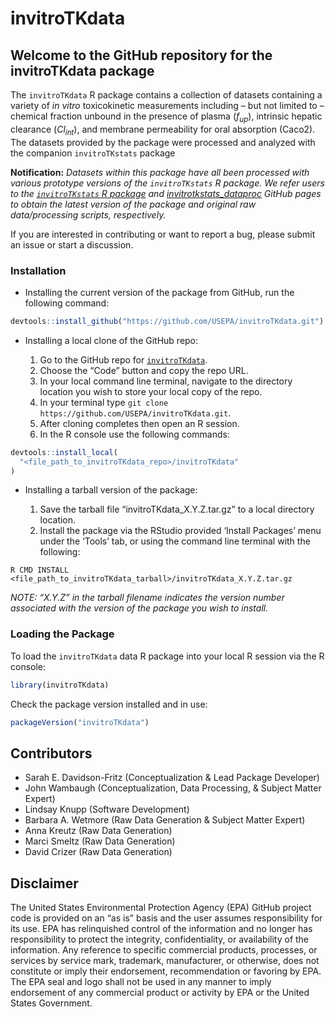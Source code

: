 
<!-- README.md is generated from README.Rmd. Please edit that file -->

# invitroTKdata

<!-- badges: start -->
<!-- badges: end -->

## Welcome to the GitHub repository for the invitroTKdata package

The `invitroTKdata` R package contains a collection of datasets
containing a variety of *in vitro* toxicokinetic measurements including
– but not limited to – chemical fraction unbound in the presence of
plasma ($f_{up}$), intrinsic hepatic clearance ($Cl_{int}$), and
membrane permeability for oral absorption (Caco2). The datasets provided
by the package were processed and analyzed with the companion
`invitroTKstats` package

**Notification:** *Datasets within this package have all been processed
with various prototype versions of the `invitroTKstats` R package. We
refer users to the [`invitroTKstats` R
package](https://github.com/USEPA/invitroTKstats.git) and
[invitrotkstats_dataproc](https://github.com/USEPA/invitrotkstats_dataproc.git)
GitHub pages to obtain the latest version of the package and original
raw data/processing scripts, respectively.*

If you are interested in contributing or want to report a bug, please
submit an issue or start a discussion.

### Installation

- Installing the current version of the package from GitHub, run the
  following command:

``` r
devtools::install_github("https://github.com/USEPA/invitroTKdata.git")
```

- Installing a local clone of the GitHub repo:

  1.  Go to the GitHub repo for
      [`invitroTKdata`](https://github.com/USEPA/invitroTKdata.git).
  2.  Choose the “Code” button and copy the repo URL.
  3.  In your local command line terminal, navigate to the directory
      location you wish to store your local copy of the repo.
  4.  In your terminal type
      `git clone https://github.com/USEPA/invitroTKdata.git`.
  5.  After cloning completes then open an R session.
  6.  In the R console use the following commands:

``` r
devtools::install_local(
  "<file_path_to_invitroTKdata_repo>/invitroTKdata"
)
```

- Installing a tarball version of the package:

  1.  Save the tarball file “invitroTKdata_X.Y.Z.tar.gz” to a local
      directory location.
  2.  Install the package via the RStudio provided ‘Install Packages’
      menu under the ‘Tools’ tab, or using the command line terminal
      with the following:

<!-- -->

    R CMD INSTALL <file_path_to_invitroTKdata_tarball>/invitroTKdata_X.Y.Z.tar.gz

*NOTE: “X.Y.Z” in the tarball filename indicates the version number
associated with the version of the package you wish to install.*

### Loading the Package

To load the `invitroTKdata` data R package into your local R session via
the R console:

``` r
library(invitroTKdata)
```

Check the package version installed and in use:

``` r
packageVersion("invitroTKdata")
```

## Contributors

- Sarah E. Davidson-Fritz (Conceptualization & Lead Package Developer)
- John Wambaugh (Conceptualization, Data Processing, & Subject Matter
  Expert)
- Lindsay Knupp (Software Development)
- Barbara A. Wetmore (Raw Data Generation & Subject Matter Expert)
- Anna Kreutz (Raw Data Generation)
- Marci Smeltz (Raw Data Generation)
- David Crizer (Raw Data Generation)

## Disclaimer

The United States Environmental Protection Agency (EPA) GitHub project
code is provided on an “as is” basis and the user assumes responsibility
for its use. EPA has relinquished control of the information and no
longer has responsibility to protect the integrity, confidentiality, or
availability of the information. Any reference to specific commercial
products, processes, or services by service mark, trademark,
manufacturer, or otherwise, does not constitute or imply their
endorsement, recommendation or favoring by EPA. The EPA seal and logo
shall not be used in any manner to imply endorsement of any commercial
product or activity by EPA or the United States Government.
